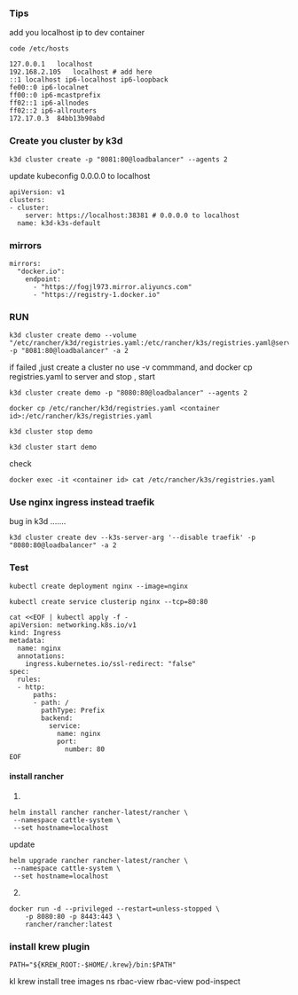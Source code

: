 ### Tips

add you localhost ip to dev container

```
code /etc/hosts 
```

```
127.0.0.1	localhost
192.168.2.105	localhost # add here
::1	localhost ip6-localhost ip6-loopback
fe00::0	ip6-localnet
ff00::0	ip6-mcastprefix
ff02::1	ip6-allnodes
ff02::2	ip6-allrouters
172.17.0.3	84bb13b90abd
```

### Create you cluster by k3d


```
k3d cluster create -p "8081:80@loadbalancer" --agents 2
```

update kubeconfig 0.0.0.0 to localhost

```
apiVersion: v1
clusters:
- cluster:
    server: https://localhost:38381 # 0.0.0.0 to localhost
  name: k3d-k3s-default
```


### mirrors 


```
mirrors:
  "docker.io":
    endpoint:
      - "https://fogjl973.mirror.aliyuncs.com"
      - "https://registry-1.docker.io"
```

### RUN 

```
k3d cluster create demo --volume "/etc/rancher/k3d/registries.yaml:/etc/rancher/k3s/registries.yaml@server[0]" -p "8081:80@loadbalancer" -a 2
```
if failed ,just create a cluster no use -v commmand, and docker cp registries.yaml to server and stop , start 
```
k3d cluster create demo -p "8080:80@loadbalancer" --agents 2
```

```
docker cp /etc/rancher/k3d/registries.yaml <container id>:/etc/rancher/k3s/registries.yaml
```

```
k3d cluster stop demo
```

```
k3d cluster start demo
```

check 
```
docker exec -it <container id> cat /etc/rancher/k3s/registries.yaml
```


### Use nginx ingress instead traefik

bug in k3d .......
```
k3d cluster create dev --k3s-server-arg '--disable traefik' -p "8080:80@loadbalancer" -a 2
```


### Test

```
kubectl create deployment nginx --image=nginx
```

```
kubectl create service clusterip nginx --tcp=80:80
```

```
cat <<EOF | kubectl apply -f -
apiVersion: networking.k8s.io/v1
kind: Ingress
metadata:
  name: nginx
  annotations:
    ingress.kubernetes.io/ssl-redirect: "false"
spec:
  rules:
  - http:
      paths:
      - path: /
        pathType: Prefix
        backend:
          service:
            name: nginx
            port:
              number: 80
EOF
```

#### install rancher

1.
```
helm install rancher rancher-latest/rancher \
 --namespace cattle-system \
 --set hostname=localhost
```
update 
```
helm upgrade rancher rancher-latest/rancher \
 --namespace cattle-system \
 --set hostname=localhost
```

2.
```
docker run -d --privileged --restart=unless-stopped \
    -p 8080:80 -p 8443:443 \
    rancher/rancher:latest
```

### install krew plugin

```
PATH="${KREW_ROOT:-$HOME/.krew}/bin:$PATH"
```

kl krew install tree images ns rbac-view rbac-view pod-inspect

